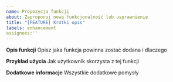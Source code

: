 ```yaml
---
name: Propozycja funkcji
about: Zaproponuj nową funkcjonalność lub usprawnienie
title: "[FEATURE] Krótki opis"
labels: enhancement
assignees:''
---
```


**Opis funkcji**
Opisz jaka funkcja powinna zostać dodana i dlaczego

**Przykład użycia**
Jak użytkownik skorzysta z tej funkcji

**Dodatkowe informacje**
Wszystkie dodatkowe pomysły
